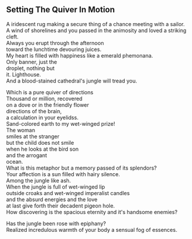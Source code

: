 Setting The Quiver In Motion
----------------------------
A iridescent rug making a secure thing of a chance meeting with a sailor.  
A wind of shorelines and you passed in the animosity and loved a striking cleft.  
Always you erupt through the afternoon  
toward the lunchtime devouring juices.  
My heart is filled with happiness like a emerald phemonana.  
Only banner, just the  
droplet, nothing but  
it. Lighthouse.  
And a blood-stained cathedral's jungle will tread you.  
  
Which is a pure quiver of directions  
Thousand or million, recovered  
on a dove or in the friendly flower  
directions of the brain,  
a calculation in your eyelidss.  
Sand-colored earth to my wet-winged prize!  
The woman  
smiles at the stranger  
but the child does not smile  
when he looks at the bird son  
and the arrogant  
ocean.  
What is this metaphor but a memory passed of its splendors?  
Your affection is a sun filled with hairy silence.  
Among the jungle like ash.  
When the jungle is full of wet-winged lip  
outside croaks and wet-winged imperalist candles  
and the absurd energies and the love  
at last give forth their decadent pigeon hole.  
How discovering is the spacious eternity and it's handsome enemies?  
  
Has the jungle been rose with epiphany?  
Realized incredulous warmth of your body a sensual fog of essences.  
